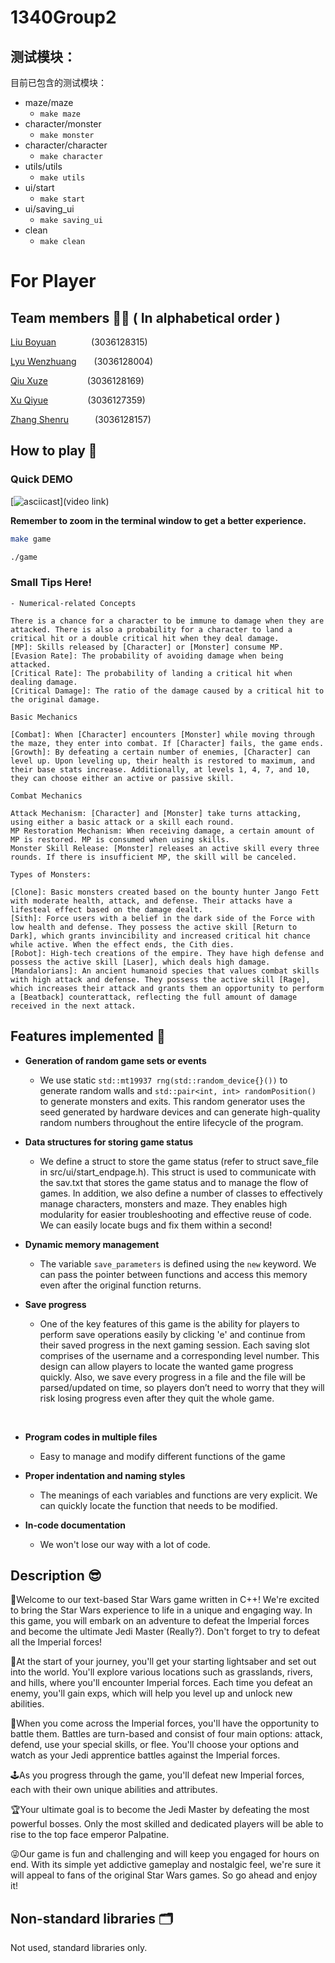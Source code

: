 # 1340Group2
## 测试模块：

目前已包含的测试模块：
- maze/maze
  - `make maze`
- character/monster
  - `make monster`
- character/character
  - `make character`
- utils/utils
  - `make utils`
- ui/start
  - `make start`
- ui/saving_ui
  - `make saving_ui`
- clean
  - `make clean`

# For Player
## Team members 🧑‍💻 ( In alphabetical order )
[Liu Boyuan]()&ensp;&ensp;&ensp;&ensp;&ensp;&ensp;&ensp;&ensp;(3036128315)

[Lyu Wenzhuang]()&ensp;&ensp;&ensp;&ensp;(3036128004)

[Qiu Xuze]()&ensp;&ensp;&ensp;&ensp;&ensp;&ensp;&ensp;&ensp;&ensp;(3036128169)

[Xu Qiyue]()&ensp;&ensp;&ensp;&ensp;&ensp;&ensp;&ensp;&ensp;&ensp;(3036127359)

[Zhang Shenru]()&ensp;&ensp;&ensp;&ensp;&ensp;&ensp;(3036128157)

## How to play 🤗
### Quick DEMO
[![asciicast]()](video link)

**Remember to zoom in the terminal window to get a better experience.**
```bash
make game
```
```bash
./game
```
### Small Tips Here!
    - Numerical-related Concepts

    There is a chance for a character to be immune to damage when they are attacked. There is also a probability for a character to land a critical hit or a double critical hit when they deal damage.
    [MP]: Skills released by [Character] or [Monster] consume MP.
    [Evasion Rate]: The probability of avoiding damage when being attacked.
    [Critical Rate]: The probability of landing a critical hit when dealing damage.
    [Critical Damage]: The ratio of the damage caused by a critical hit to the original damage.

    Basic Mechanics

    [Combat]: When [Character] encounters [Monster] while moving through the maze, they enter into combat. If [Character] fails, the game ends.
    [Growth]: By defeating a certain number of enemies, [Character] can level up. Upon leveling up, their health is restored to maximum, and their base stats increase. Additionally, at levels 1, 4, 7, and 10, they can choose either an active or passive skill.

    Combat Mechanics

    Attack Mechanism: [Character] and [Monster] take turns attacking, using either a basic attack or a skill each round.
    MP Restoration Mechanism: When receiving damage, a certain amount of MP is restored. MP is consumed when using skills.
    Monster Skill Release: [Monster] releases an active skill every three rounds. If there is insufficient MP, the skill will be canceled.

    Types of Monsters:

    [Clone]: Basic monsters created based on the bounty hunter Jango Fett with moderate health, attack, and defense. Their attacks have a lifesteal effect based on the damage dealt.
    [Sith]: Force users with a belief in the dark side of the Force with low health and defense. They possess the active skill [Return to Dark], which grants invincibility and increased critical hit chance while active. When the effect ends, the Cith dies.
    [Robot]: High-tech creations of the empire. They have high defense and possess the active skill [Laser], which deals high damage.
    [Mandalorians]: An ancient humanoid species that values combat skills with high attack and defense. They possess the active skill [Rage], which increases their attack and grants them an opportunity to perform a [Beatback] counterattack, reflecting the full amount of damage received in the next attack.


## Features implemented 🚀
- **Generation of random game sets or events**

    - We use static `std::mt19937 rng(std::random_device{}())` to generate random walls and `std::pair<int, int> randomPosition()` to generate monsters and exits. This random generator uses the seed generated by hardware devices and can generate high-quality random numbers throughout the entire lifecycle of the program.
⁣⁣⁣⁣
- **Data structures for storing game status**

    - We define a struct to store the game status (refer to struct save_file in src/ui/start_endpage.h). This struct is used to communicate with the sav.txt that stores the game status and to manage the flow of games. In addition, we also define a number of classes to effectively manage characters, monsters and maze. They enables high modularity for easier troubleshooting and effective reuse of code. We can easily locate bugs and fix them within a second!
⁣⁣⁣⁣
- **Dynamic memory management**

    - The variable `save_parameters` is defined using the `new` keyword. We can pass the pointer between functions and access this memory even after the original function returns.
⁣⁣⁣⁣
- **Save progress**

    - One of the key features of this game is the ability for players to perform save operations easily by clicking 'e' and continue from their saved progress in the next gaming session.
    Each saving slot comprises of the username and a corresponding level number. This design can allow players to locate the wanted game progress quickly.
    Also, we save every progress in a file and the file will be parsed/updated on time, so players don’t need to worry that they will risk losing progress even after they quit the whole game.

⁣⁣⁣⁣
- **Program codes in multiple files**

    - Easy to manage and modify different functions of the game
⁣⁣⁣⁣
- **Proper indentation and naming styles**

    - The meanings of each variables and functions are very explicit. We can quickly locate the function that needs to be modified.
⁣⁣⁣⁣
- **In-code documentation**

    - We won't lose our way with a lot of code.


## Description 😎
💎Welcome to our text-based Star Wars game written in C++! We're excited to bring the Star Wars experience to life in a unique and engaging way. In this game, you will embark on an adventure to defeat the Imperial forces and become the ultimate Jedi Master (Really?). Don't forget to try to defeat all the Imperial forces!

🎢At the start of your journey, you'll get your starting lightsaber and set out into the world. You'll explore various locations such as grasslands, rivers, and hills, where you'll encounter Imperial forces. Each time you defeat an enemy, you'll gain exps, which will help you level up and unlock new abilities.

👾When you come across the Imperial forces, you'll have the opportunity to battle them. Battles are turn-based and consist of four main options: attack, defend, use your special skills, or flee. You'll choose your options and watch as your Jedi apprentice battles against the Imperial forces.

🕹️As you progress through the game, you'll defeat new Imperial forces, each with their own unique abilities and attributes.

🏆Your ultimate goal is to become the Jedi Master by defeating the most powerful bosses. Only the most skilled and dedicated players will be able to rise to the top face emperor Palpatine.

😜Our game is fun and challenging and will keep you engaged for hours on end. With its simple yet addictive gameplay and nostalgic feel, we're sure it will appeal to fans of the original Star Wars games. So go ahead and enjoy it!

## Non-standard libraries 🗂️
Not used, standard libraries only.


